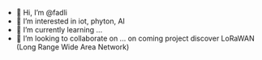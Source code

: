 - 👋 Hi, I’m @fadli
- 👀 I’m interested in iot, phyton, AI
- 🌱 I’m currently learning ...
- 💞️ I’m looking to collaborate on ...
on coming project discover LoRaWAN (Long Range Wide Area Network) 
